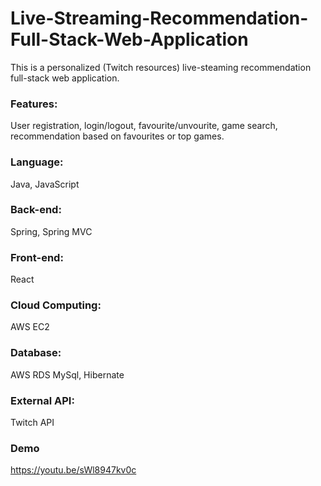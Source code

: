 # Live-Streaming-Recommendation-Full-Stack-Web-Application

This is a personalized (Twitch resources) live-steaming recommendation full-stack web application.

### Features: 

User registration, login/logout, favourite/unvourite, game search, recommendation based on favourites or top games.

### Language:

Java, JavaScript

### Back-end: 

Spring, Spring MVC

### Front-end: 

React

### Cloud Computing:

AWS EC2

### Database: 

AWS RDS MySql, Hibernate

### External API: 

Twitch API

### Demo
https://youtu.be/sWl8947kv0c
